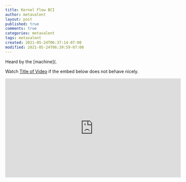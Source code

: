 ```yaml
---
title: Kernel Flow BCI
author: metavalent
layout: post
published: true
comments: true
categories: metavalent
tags: metavalent
created: 2021-05-24T06:37:14-07:00
modified: 2021-05-24T06:39:59-07:00
---
```


Heard by the [machine](.

Watch [Title of Video](https://youtu.be/Zs_g4YkTYYM) if the embed below does not behave nicely. 

<div class="embed-container"><iframe width="560" height="315" src="https://www.youtube.com/embed/Zs_g4YkTYYM" title="YouTube video player" frameborder="0" allow="accelerometer; autoplay; clipboard-write; encrypted-media; gyroscope; picture-in-picture" allowfullscreen></iframe></div>
